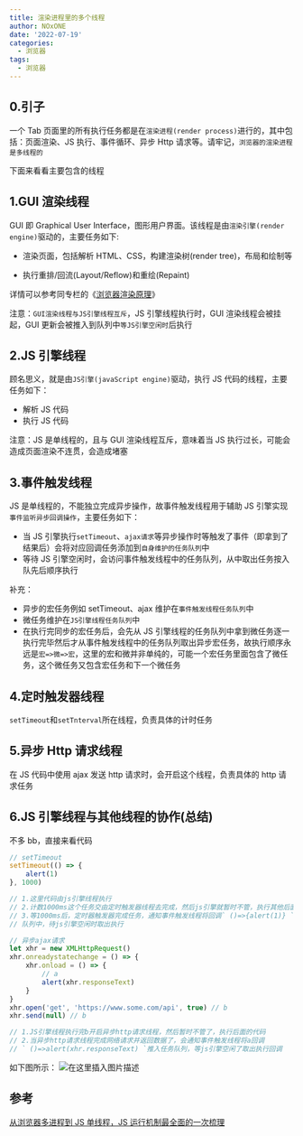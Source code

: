 ```yaml
---
title: 渲染进程里的多个线程
author: NOxONE
date: '2022-07-19'
categories:
  - 浏览器
tags:
  - 浏览器
---
```


## 0.引子

一个 Tab 页面里的所有执行任务都是在`渲染进程(render process)`进行的，其中包括：页面渲染、JS 执行、事件循环、异步 Http 请求等。请牢记，`浏览器的渲染进程是多线程的`

下面来看看主要包含的线程

## 1.GUI 渲染线程

GUI 即 Graphical User Interface，图形用户界面。该线程是由`渲染引擎(render engine)`驱动的，主要任务如下:

- 渲染页面，包括解析 HTML、CSS，构建渲染树(render tree)，布局和绘制等

- 执行重排/回流(Layout/Reflow)和重绘(Repaint)

详情可以参考同专栏的《[浏览器渲染原理](https://blog.csdn.net/Xiaoyc7/article/details/125550420)》

注意：`GUI渲染线程与JS引擎线程互斥`，JS 引擎线程执行时，GUI 渲染线程会被挂起，GUI 更新会被推入到队列中`等JS引擎空闲时`后执行

## 2.JS 引擎线程

顾名思义，就是由`JS引擎(javaScript engine)`驱动，执行 JS 代码的线程，主要任务如下：

- 解析 JS 代码
- 执行 JS 代码

注意：JS 是单线程的，且与 GUI 渲染线程互斥，意味着当 JS 执行过长，可能会造成页面渲染不连贯，会造成堵塞

## 3.事件触发线程

JS 是单线程的，不能独立完成异步操作，故事件触发线程用于辅助 JS 引擎实现`事件监听异步回调操作`，主要任务如下：

- 当 JS 引擎执行`setTimeout`、`ajax请求`等异步操作时等触发了事件（即拿到了结果后）会将对应回调任务添加到`自身维护的任务队列`中
- 等待 JS 引擎空闲时，会访问事件触发线程中的任务队列，从中取出任务按入队先后顺序执行

补充：

- 异步的宏任务例如 setTimeout、ajax 维护在`事件触发线程任务队列`中
- 微任务维护在`JS引擎线程任务队列`中
- 在执行完同步的宏任务后，会先从 JS 引擎线程的任务队列中拿到微任务逐一执行完毕然后才从事件触发线程中的任务队列取出异步宏任务，故执行顺序永远是`宏=>微=>宏`，这里的宏和微并非单纯的，可能一个宏任务里面包含了微任务，这个微任务又包含宏任务和下一个微任务

## 4.定时触发器线程

`setTimeout`和`setTnterval`所在线程，负责具体的计时任务

## 5.异步 Http 请求线程

在 JS 代码中使用 ajax 发送 http 请求时，会开启这个线程，负责具体的 http 请求任务

## 6.JS 引擎线程与其他线程的协作(总结)

不多 bb，直接来看代码

```js
// setTimeout
setTimeout(() => {
	alert(1)
}, 1000)

// 1.这里代码由js引擎线程执行
// 2.计数1000ms这个任务交由定时触发器线程去完成，然后js引擎就暂时不管，执行其他后面的代码
// 3.等1000ms后，定时器触发器完成任务，通知事件触发线程将回调` ()=>{alert(1)} `推入到任务
// 队列中，待js引擎空闲时取出执行
```

```js
// 异步ajax请求
let xhr = new XMLHttpRequest()
xhr.onreadystatechange = () => {
	xhr.onload = () => {
		// a
		alert(xhr.responseText)
	}
}
xhr.open('get', 'https://www.some.com/api', true) // b
xhr.send(null) // b

// 1.JS引擎线程执行完b开启异步http请求线程，然后暂时不管了，执行后面的代码
// 2.当异步http请求线程完成网络请求并返回数据了，会通知事件触发线程将a回调
// ` ()=>alert(xhr.responseText) `推入任务队列，等js引擎空闲了取出执行回调
```

如下图所示：
![在这里插入图片描述](https://p3-juejin.byteimg.com/tos-cn-i-k3u1fbpfcp/1a0b22842c5a4890a624ab34f1a381ed~tplv-k3u1fbpfcp-zoom-1.image)

## 参考

[从浏览器多进程到 JS 单线程，JS 运行机制最全面的一次梳理](https://segmentfault.com/a/1190000012925872)
